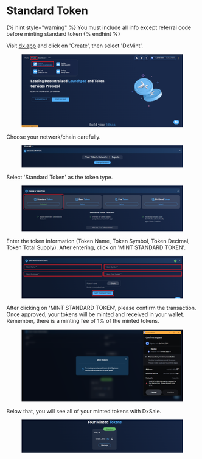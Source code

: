 # Standard Token

{% hint style="warning" %}
You must include all info except referral code before minting standard token
{% endhint %}

Visit [dx.app](https://www.dx.app/) and click on 'Create', then select 'DxMint'.

<figure><img src="../../.gitbook/assets/dxmint.png" alt=""><figcaption></figcaption></figure>

Choose your network/chain carefully.

<figure><img src="../../.gitbook/assets/dxmint 2.png" alt=""><figcaption></figcaption></figure>

Select 'Standard Token' as the token type.

<figure><img src="../../.gitbook/assets/standard token 1.png" alt=""><figcaption></figcaption></figure>

Enter the token information (Token Name, Token Symbol, Token Decimal, Token Total Supply). After entering, click on 'MINT STANDARD TOKEN'.

<figure><img src="../../.gitbook/assets/standard token2.png" alt=""><figcaption></figcaption></figure>

After clicking on 'MINT STANDARD TOKEN', please confirm the transaction. Once approved, your tokens will be minted and received in your wallet. Remember, there is a minting fee of 1% of the minted tokens.

<figure><img src="../../.gitbook/assets/standarrd token 3.png" alt=""><figcaption></figcaption></figure>

Below that, you will see all of your minted tokens with DxSale.

<figure><img src="../../.gitbook/assets/minted token.png" alt=""><figcaption></figcaption></figure>
